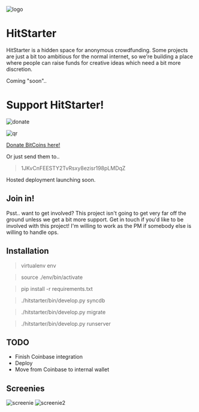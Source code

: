 ![logo](http://i.imgur.com/3MLMXfI.png)

HitStarter
==========

 HitStarter is a hidden space for anonymous crowdfunding. Some projects are just a bit too ambitious for the normal
 internet, so we're building a place where people can raise funds for creative ideas which need a bit more discretion.

 Coming "soon"..

# Support HitStarter!

![donate](http://i.imgur.com/FX1NBgT.png)

![qr](http://i.imgur.com/ugFaf22.png)

[Donate BitCoins here!](https://coinbase.com/checkouts/0215a35080d1c331b12eb76ddd018380)

Or just send them to..
>    1JKvCnFEESTY2TvRsxy8ezisr198pLMDqZ

Hosted deployment launching soon.

## Join in!

Psst.. want to get involved? This project isn't going to get very far off the ground unless we get a bit more support.
Get in touch if you'd like to be involved with this project! I'm willing to work as the PM if somebody else is
willing to handle ops.

## Installation

>    virtualenv env

>    source ./env/bin/activate

>    pip install -r requirements.txt

>    ./hitstarter/bin/develop.py syncdb

>    ./hitstarter/bin/develop.py migrate

>    ./hitstarter/bin/develop.py runserver

## TODO

* Finish Coinbase integration
* Deploy
* Move from Coinbase to internal wallet

## Screenies

![screenie](http://i.imgur.com/AjD2n27.png)
![screenie2](http://i.imgur.com/m75Ekti.png)

